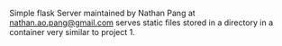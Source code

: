 Simple flask Server maintained by Nathan Pang at nathan.ao.pang@gmail.com
serves static files stored in a directory in a container very similar to project 1.